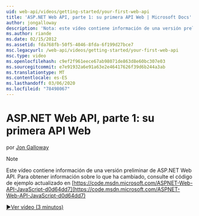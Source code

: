 ```yaml
---
uid: web-api/videos/getting-started/your-first-web-api
title: 'ASP.NET Web API, parte 1: su primera API Web | Microsoft Docs'
author: jongalloway
description: 'Nota: este vídeo contiene información de una versión preliminar de ASP.NET Web API'
ms.author: riande
ms.date: 02/15/2012
ms.assetid: fda768fb-50f5-4046-8fda-6f199d27bce7
msc.legacyurl: /web-api/videos/getting-started/your-first-web-api
msc.type: video
ms.openlocfilehash: c9ef2f961eece67ab98071de863d8e60bc307e03
ms.sourcegitcommit: e7e91932a6e91a63e2e46417626f39d6b244a3ab
ms.translationtype: MT
ms.contentlocale: es-ES
ms.lasthandoff: 03/06/2020
ms.locfileid: "78498067"
---
```

# <a name="aspnet-web-api-part-1-your-first-web-api"></a>ASP.NET Web API, parte 1: su primera API Web

por [Jon Galloway](https://github.com/jongalloway)

> [!NOTE]
> Este vídeo contiene información de una versión preliminar de ASP.NET Web API. Para obtener información sobre lo que ha cambiado, consulte el código de ejemplo actualizado en [https://code.msdn.microsoft.com/ASPNET-Web-API-JavaScript-d0d64dd7](https://code.msdn.microsoft.com/ASPNET-Web-API-JavaScript-d0d64dd7)

[&#9654;Ver vídeo (3 minutos)](https://channel9.msdn.com/Blogs/ASP-NET-Site-Videos/your-first-web-api)
